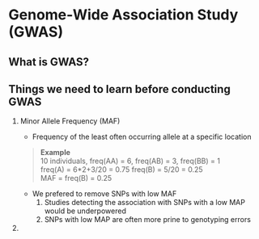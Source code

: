 # Genome-Wide Association Study (GWAS)

## What is GWAS?

## Things we need to learn before conducting GWAS  

1. Minor Allele Frequency (MAF)  
   * Frequency of the least often occurring allele at a specific location  
   > __Example__   
   10 individuals, freq(AA) = 6, freq(AB) = 3, freq(BB) = 1   
   freq(A) = 6*2+3/20 = 0.75 freq(B) = 5/20 = 0.25   
   MAF = freq(B) = 0.25  
   * We prefered to remove SNPs with low MAF
     1. Studies detecting the association with SNPs with a low MAP would be underpowered
     2. SNPs with low MAP are often more prine to genotyping errors  
   
2. 

